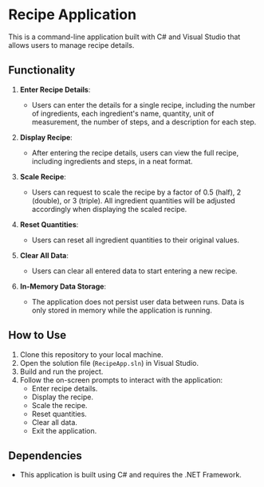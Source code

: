 # Recipe Application

This is a command-line application built with C# and Visual Studio that allows users to manage recipe details.

## Functionality

1. **Enter Recipe Details**: 
   - Users can enter the details for a single recipe, including the number of ingredients, each ingredient's name, quantity, unit of measurement, the number of steps, and a description for each step.

2. **Display Recipe**:
   - After entering the recipe details, users can view the full recipe, including ingredients and steps, in a neat format.

3. **Scale Recipe**:
   - Users can request to scale the recipe by a factor of 0.5 (half), 2 (double), or 3 (triple). All ingredient quantities will be adjusted accordingly when displaying the scaled recipe.

4. **Reset Quantities**:
   - Users can reset all ingredient quantities to their original values.

5. **Clear All Data**:
   - Users can clear all entered data to start entering a new recipe.

6. **In-Memory Data Storage**:
   - The application does not persist user data between runs. Data is only stored in memory while the application is running.

## How to Use

1. Clone this repository to your local machine.
2. Open the solution file (`RecipeApp.sln`) in Visual Studio.
3. Build and run the project.
4. Follow the on-screen prompts to interact with the application:
   - Enter recipe details.
   - Display the recipe.
   - Scale the recipe.
   - Reset quantities.
   - Clear all data.
   - Exit the application.

## Dependencies

- This application is built using C# and requires the .NET Framework.


